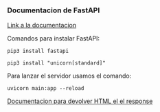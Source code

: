 

### Documentacion de FastAPI

[Link a la documentacion](https://fastapi.tiangolo.com/#installation)

Comandos para instalar FastAPI:
````
pip3 install fastapi

pip3 install "unicorn[standard]"

````

Para lanzar el servidor usamos el comando:

````
uvicorn main:app --reload
````

[Documentacion para devolver HTML el el response](https://fastapi.tiangolo.com/advanced/custom-response/?h=html+response)